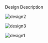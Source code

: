 Design Description

![design2](https://user-images.githubusercontent.com/35187384/110247563-255dd000-7f6d-11eb-99d2-ac5b04141887.PNG)

![design3](https://user-images.githubusercontent.com/35187384/110247564-25f66680-7f6d-11eb-93db-747c9bdc32b9.PNG)

![design1](https://user-images.githubusercontent.com/35187384/110247565-25f66680-7f6d-11eb-9dea-044afda4a0f2.PNG)

